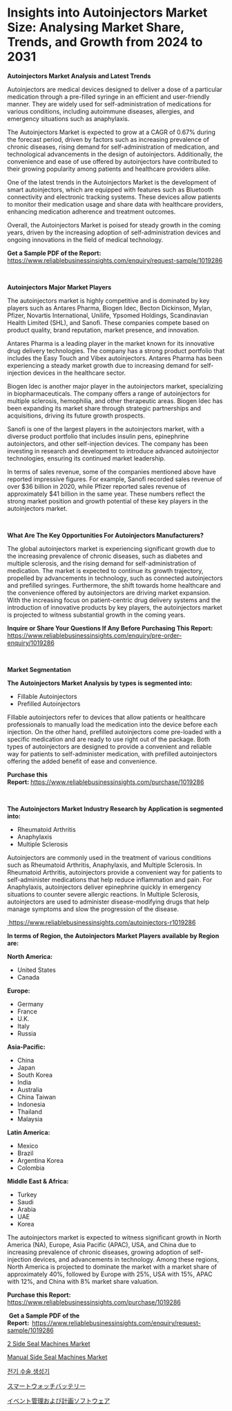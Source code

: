 <p><h1>Insights into Autoinjectors Market Size: Analysing Market Share, Trends, and Growth from 2024 to 2031</h1></p><p><strong>Autoinjectors Market Analysis and Latest Trends</strong></p>
<p><p>Autoinjectors are medical devices designed to deliver a dose of a particular medication through a pre-filled syringe in an efficient and user-friendly manner. They are widely used for self-administration of medications for various conditions, including autoimmune diseases, allergies, and emergency situations such as anaphylaxis.</p><p>The Autoinjectors Market is expected to grow at a CAGR of 0.67% during the forecast period, driven by factors such as increasing prevalence of chronic diseases, rising demand for self-administration of medication, and technological advancements in the design of autoinjectors. Additionally, the convenience and ease of use offered by autoinjectors have contributed to their growing popularity among patients and healthcare providers alike.</p><p>One of the latest trends in the Autoinjectors Market is the development of smart autoinjectors, which are equipped with features such as Bluetooth connectivity and electronic tracking systems. These devices allow patients to monitor their medication usage and share data with healthcare providers, enhancing medication adherence and treatment outcomes.</p><p>Overall, the Autoinjectors Market is poised for steady growth in the coming years, driven by the increasing adoption of self-administration devices and ongoing innovations in the field of medical technology.</p></p>
<p><strong>Get a Sample PDF of the Report:&nbsp;</strong> <a href="https://www.reliablebusinessinsights.com/enquiry/request-sample/1019286">https://www.reliablebusinessinsights.com/enquiry/request-sample/1019286</a></p>
<p>&nbsp;</p>
<p><strong>Autoinjectors Major Market Players</strong></p>
<p><p>The autoinjectors market is highly competitive and is dominated by key players such as Antares Pharma, Biogen Idec, Becton Dickinson, Mylan, Pfizer, Novartis International, Unilife, Ypsomed Holdings, Scandinavian Health Limited (SHL), and Sanofi. These companies compete based on product quality, brand reputation, market presence, and innovation.</p><p>Antares Pharma is a leading player in the market known for its innovative drug delivery technologies. The company has a strong product portfolio that includes the Easy Touch and Vibex autoinjectors. Antares Pharma has been experiencing a steady market growth due to increasing demand for self-injection devices in the healthcare sector.</p><p>Biogen Idec is another major player in the autoinjectors market, specializing in biopharmaceuticals. The company offers a range of autoinjectors for multiple sclerosis, hemophilia, and other therapeutic areas. Biogen Idec has been expanding its market share through strategic partnerships and acquisitions, driving its future growth prospects.</p><p>Sanofi is one of the largest players in the autoinjectors market, with a diverse product portfolio that includes insulin pens, epinephrine autoinjectors, and other self-injection devices. The company has been investing in research and development to introduce advanced autoinjector technologies, ensuring its continued market leadership.</p><p>In terms of sales revenue, some of the companies mentioned above have reported impressive figures. For example, Sanofi recorded sales revenue of over $36 billion in 2020, while Pfizer reported sales revenue of approximately $41 billion in the same year. These numbers reflect the strong market position and growth potential of these key players in the autoinjectors market.</p></p>
<p>&nbsp;</p>
<p><strong>What Are The Key Opportunities For Autoinjectors Manufacturers?</strong></p>
<p><p>The global autoinjectors market is experiencing significant growth due to the increasing prevalence of chronic diseases, such as diabetes and multiple sclerosis, and the rising demand for self-administration of medication. The market is expected to continue its growth trajectory, propelled by advancements in technology, such as connected autoinjectors and prefilled syringes. Furthermore, the shift towards home healthcare and the convenience offered by autoinjectors are driving market expansion. With the increasing focus on patient-centric drug delivery systems and the introduction of innovative products by key players, the autoinjectors market is projected to witness substantial growth in the coming years.</p></p>
<p><strong>Inquire or Share Your Questions If Any Before Purchasing This Report:</strong> <a href="https://www.reliablebusinessinsights.com/enquiry/pre-order-enquiry/1019286">https://www.reliablebusinessinsights.com/enquiry/pre-order-enquiry/1019286</a></p>
<p>&nbsp;</p>
<p><strong>Market Segmentation</strong></p>
<p><strong>The Autoinjectors Market Analysis by types is segmented into:</strong></p>
<p><ul><li>Fillable Autoinjectors</li><li>Prefilled Autoinjectors</li></ul></p>
<p><p>Fillable autoinjectors refer to devices that allow patients or healthcare professionals to manually load the medication into the device before each injection. On the other hand, prefilled autoinjectors come pre-loaded with a specific medication and are ready to use right out of the package. Both types of autoinjectors are designed to provide a convenient and reliable way for patients to self-administer medication, with prefilled autoinjectors offering the added benefit of ease and convenience.</p></p>
<p><strong>Purchase this Report:&nbsp;</strong><a href="https://www.reliablebusinessinsights.com/purchase/1019286">https://www.reliablebusinessinsights.com/purchase/1019286</a></p>
<p>&nbsp;</p>
<p><strong>The Autoinjectors Market Industry Research by Application is segmented into:</strong></p>
<p><ul><li>Rheumatoid Arthritis</li><li>Anaphylaxis</li><li>Multiple Sclerosis</li></ul></p>
<p><p>Autoinjectors are commonly used in the treatment of various conditions such as Rheumatoid Arthritis, Anaphylaxis, and Multiple Sclerosis. In Rheumatoid Arthritis, autoinjectors provide a convenient way for patients to self-administer medications that help reduce inflammation and pain. For Anaphylaxis, autoinjectors deliver epinephrine quickly in emergency situations to counter severe allergic reactions. In Multiple Sclerosis, autoinjectors are used to administer disease-modifying drugs that help manage symptoms and slow the progression of the disease.</p></p>
<p><a href="https://www.reliablebusinessinsights.com/autoinjectors-r1019286">&nbsp;https://www.reliablebusinessinsights.com/autoinjectors-r1019286</a></p>
<p><strong>In terms of Region, the Autoinjectors Market Players available by Region are:</strong></p>
<p>
    <p> <strong> North America: </strong>
        <ul>
            <li>United States</li>
            <li>Canada</li>
        </ul>
        </p> 
    <p> <strong> Europe: </strong>
        <ul>
            <li>Germany</li>
            <li>France</li>
            <li>U.K.</li>
            <li>Italy</li>
            <li>Russia</li>
        </ul>
        </p> 
    <p> <strong> Asia-Pacific: </strong>
        <ul>
            <li>China</li>
            <li>Japan</li>
            <li>South Korea</li>
            <li>India</li>
            <li>Australia</li>
            <li>China Taiwan</li>
            <li>Indonesia</li>
            <li>Thailand</li>
            <li>Malaysia</li>
        </ul>
        </p> 
    <p> <strong> Latin America: </strong>
        <ul>
            <li>Mexico</li>
            <li>Brazil</li>
            <li>Argentina Korea</li>
            <li>Colombia</li>
        </ul>
        </p> 
    <p> <strong> Middle East & Africa: </strong>
        <ul>
            <li>Turkey</li>
            <li>Saudi</li>
            <li>Arabia</li>
            <li>UAE</li>
            <li>Korea</li>
        </ul>
    </p>
    </p>
<p><p>The autoinjectors market is expected to witness significant growth in North America (NA), Europe, Asia Pacific (APAC), USA, and China due to increasing prevalence of chronic diseases, growing adoption of self-injection devices, and advancements in technology. Among these regions, North America is projected to dominate the market with a market share of approximately 40%, followed by Europe with 25%, USA with 15%, APAC with 12%, and China with 8% market share valuation.</p></p>
<p><strong>Purchase this Report: </strong><a href="https://www.reliablebusinessinsights.com/purchase/1019286">https://www.reliablebusinessinsights.com/purchase/1019286</a></p>
<p>&nbsp;<strong>Get a Sample PDF of the Report:&nbsp;&nbsp;</strong><a href="https://www.reliablebusinessinsights.com/enquiry/request-sample/1019286">https://www.reliablebusinessinsights.com/enquiry/request-sample/1019286</a></p>
<p><strong></strong></p>
<p><p><a href="https://github.com/brendafegmorris532/Market-Research-Report-List-1/blob/main/2-side-seal-machines-market.md">2 Side Seal Machines Market</a></p><p><a href="https://github.com/zkngisync/Market-Research-Report-List-1/blob/main/manual-side-seal-machines-market.md">Manual Side Seal Machines Market</a></p><p><a href="https://github.com/vsn7qpua81q/Market-Research-Report-List-2/blob/main/5444101180019.md">전기 수술 생성기</a></p><p><a href="https://github.com/ddwcuskozol07187/Market-Research-Report-List-2/blob/main/6341162166847.md">スマートウォッチバッテリー</a></p><p><a href="https://github.com/marbadji/Market-Research-Report-List-2/blob/main/5705382166848.md">イベント管理および計画ソフトウェア</a></p></p>